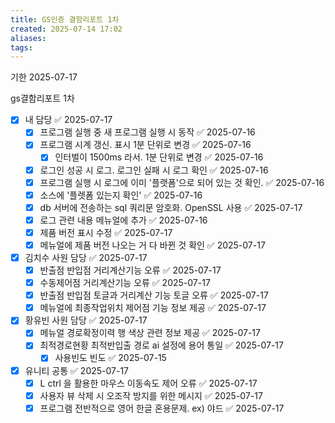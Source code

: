 ```yaml
---
title: GS인증 결함리포트 1차
created: 2025-07-14 17:02
aliases: 
tags:
---
```


기한 2025-07-17

gs결함리포트 1차
- [x] 내 담당 ✅ 2025-07-17
	- [x] 프로그램 실행 중 새 프로그램 실행 시 동작 ✅ 2025-07-16
	- [x] 프로그램 시계 갱신. 표시 1분 단위로 변경 ✅ 2025-07-16
		- [x] 인터벌이 1500ms 라서. 1분 단위로 변경 ✅ 2025-07-16
	- [x] 로그인 성공 시 로그. 로그인 실패 시 로그 확인 ✅ 2025-07-16
	- [x] 프로그램 실행 시 로그에 이미 '플랫폼'으로 되어 있는 것 확인. ✅ 2025-07-16
	- [x] 소스에 '플렛폼 있는지 확인' ✅ 2025-07-16
	- [x] db 서버에 전송하는 sql 쿼리문 암호화. OpenSSL 사용 ✅ 2025-07-17
	- [x] 로그 관련 내용 메뉴얼에 추가 ✅ 2025-07-16
	- [x] 제품 버전 표시 수정 ✅ 2025-07-17 
	- [x] 메뉴얼에 제품 버전 나오는 거 다 바뀐 것 확인 ✅ 2025-07-17
- [x] 김치수 사원 담당 ✅ 2025-07-17
	- [x] 반출점 반입점 거리계산기능 오류 ✅ 2025-07-17
	- [x] 수동제어점 거리계산기능 오류 ✅ 2025-07-17
	- [x] 반출점 반입점 토글과 거리계산 기능 토글 오류 ✅ 2025-07-17
	- [x] 메뉴얼에 최종작업위치 제어점 기능 정보 제공 ✅ 2025-07-17
- [x] 황유빈 사원 담당 ✅ 2025-07-17
	- [x] 메뉴얼 경로확정이력 행 색상 관련 정보 제공 ✅ 2025-07-17
	- [x] 최적경로현황 최적반입출 경로 ai 설정에 용어 통일 ✅ 2025-07-17
		- [x] 사용빈도 빈도 ✅ 2025-07-15
- [x] 유니티 공통 ✅ 2025-07-17
	- [x] L ctrl 을 활용한 마우스 이동속도 제어 오류 ✅ 2025-07-17
	- [x] 사용자 뷰 삭제 시 오조작 방지를 위한 메시지 ✅ 2025-07-17
	- [x] 프로그램 전반적으로 영어 한글 혼용문제. ex) 야드 ✅ 2025-07-17
